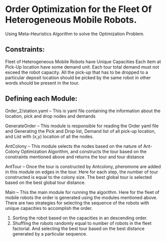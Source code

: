 # Order Optimization for the Fleet Of Heterogeneous Mobile Robots.

Using Meta-Heuristics Algorithm to solve the Optimization Problem. 

## Constraints:

Fleet of Heterogeneous Mobile Robots have Unique Capacities
Each item at Pick-Up location have some demand unit. 
Each tour total demand must not exceed the robot capacity. 
All the pick-up that has to be dropped to a particular deposit location should be picked by the same robot in other words should be present in the tour. 


## Defining each Module:

Order_2/station.yaml – This is yaml file containing the information about the location, pick and drop nodes and demands 

GenerateOrder – This module is responsible for reading the Order yaml file and Generating the Pick and Drop list, Demand list of all pick-up location, and List with (x,y) location of all the nodes. 

AntColony – This module selects the nodes based on the nature of Ant-Colony Optimization Algorithm, and constructs the tour based on the constraints mentioned above and returns the tour and tour distance

AntTour – Once the tour is constructed by Antcolony, pheromone are added in this module on edges in the tour. Here for each step, the number of tour constructed is equal to the colony size. The best global tour is selected based on the best global tour distance. 
 
Main – This the main module for running the algorithm. Here for the fleet of mobile robots the order is generated using the modules mentioned above. There are two strategies for selecting the sequence of the robots with unique capacities to accomplish the order. 

1. Sorting the robot based on the capacities in an descending order.
2. Shuffling the robots randomly equal to number of robots in the fleet factorial. And selecting the best tour based on the best distance generated by a particular sequence.
